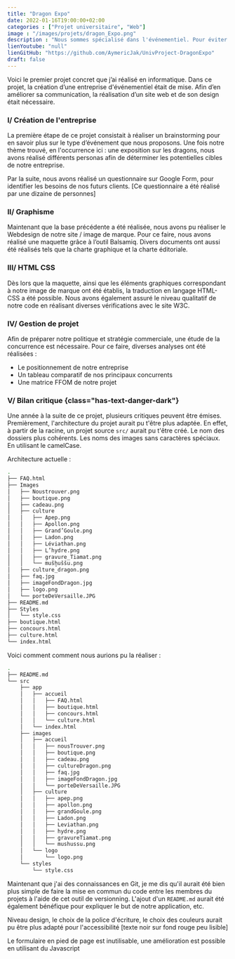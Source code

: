 ```yaml
---
title: "Dragon Expo"
date: 2022-01-16T19:00:00+02:00
categories : ["Projet universitaire", "Web"]
image : "/images/projets/dragon_Expo.png"
description : "Nous sommes spécialisé dans l'événementiel. Pour éviter d'avoir trop de concurrence, nous devons nous spécialiser dans un domaine particulier. Réalisation de fiche signalétique, personnas, site web, etc."
lienYoutube: "null"
lienGitHub: "https://github.com/AymericJak/UnivProject-DragonExpo"
draft: false
---
```


Voici le premier projet concret que j’ai réalisé en informatique. Dans ce projet, la création d’une entreprise d'événementiel était de mise. Afin d’en améliorer sa communication, la réalisation d’un site web et de son design était nécessaire. 

### I/ Création de l'entreprise

La première étape de ce projet consistait à réaliser un brainstorming pour en savoir plus sur le type d’événement que nous proposons. 
Une fois notre thème trouvé, en l'occurrence ici : une exposition sur les dragons, nous avons réalisé différents personas afin de déterminer les potentielles cibles de notre entreprise.

Par la suite, nous avons réalisé un questionnaire sur Google Form, pour identifier les besoins de nos futurs clients. [Ce questionnaire a été réalisé par une dizaine de personnes] 


### II/ Graphisme

Maintenant que la base précédente a été réalisée, nous avons pu réaliser le Webdesign de notre site / image de marque.
Pour ce faire, nous avons réalisé une maquette grâce à l’outil Balsamiq.
Divers documents ont aussi été réalisés tels que la charte graphique et la charte éditoriale.


### III/ HTML CSS

Dès lors que la maquette, ainsi que les éléments graphiques correspondant à notre image de marque ont été établis, la traduction en langage HTML-CSS a été possible. Nous avons également assuré le niveau qualitatif de notre code en réalisant diverses vérifications avec le site W3C.


### IV/ Gestion de projet

Afin de préparer notre politique et stratégie commerciale, une étude de la concurrence est nécessaire. Pour ce faire, diverses analyses ont été réalisées :
- Le positionnement de notre entreprise 
- Un tableau comparatif de nos principaux concurrents
- Une matrice FFOM de notre projet

### V/ Bilan critique {class="has-text-danger-dark"}

Une année à la suite de ce projet, plusieurs critiques peuvent être émises. Premièrement, l'architecture du projet aurait pu t'être plus adaptée. En effet, à partir de la racine, un projet source `src/` aurait pu t'être créé. Le nom des dossiers plus cohérents. Les noms des images sans caractères spéciaux. En utilisant le camelCase.

Architecture actuelle :

```bash
.
├── FAQ.html
├── Images
│   ├── Noustrouver.png
│   ├── boutique.png
│   ├── cadeau.png
│   ├── culture
│   │   ├── Apep.png
│   │   ├── Apollon.png
│   │   ├── Grand’Goule.png
│   │   ├── Ladon.png
│   │   ├── Léviathan.png
│   │   ├── L’hydre.png
│   │   ├── gravure_Tiamat.png
│   │   └── mušḫuššu.png
│   ├── culture_dragon.png
│   ├── faq.jpg
│   ├── imageFondDragon.jpg
│   ├── logo.png
│   └── porteDeVersaille.JPG
├── README.md
├── Styles
│   └── style.css
├── boutique.html
├── concours.html
├── culture.html
└── index.html
```

Voici comment comment nous aurions pu la réaliser :
```bash
.
├── README.md
└── src
    ├── app
    │   ├── accueil
    │   │   ├── FAQ.html
    │   │   ├── boutique.html
    │   │   ├── concours.html
    │   │   └── culture.html
    │   └── index.html
    ├── images
    │   ├── accueil
    │   │   ├── nousTrouver.png
    │   │   ├── boutique.png
    │   │   ├── cadeau.png
    │   │   ├── cultureDragon.png
    │   │   ├── faq.jpg
    │   │   ├── imageFondDragon.jpg
    │   │   └── porteDeVersaille.JPG
    │   ├── culture
    │   │   ├── apep.png
    │   │   ├── apollon.png
    │   │   ├── grandGoule.png
    │   │   ├── Ladon.png
    │   │   ├── Leviathan.png
    │   │   ├── hydre.png
    │   │   ├── gravureTiamat.png
    │   │   └── mushussu.png
    │   └── logo
    │       └── logo.png
    └── styles
        └── style.css
```

Maintenant que j'ai des connaissances en Git, je me dis qu'il aurait été bien plus simple de faire la mise en commun du code entre les membres du projets à l'aide de cet outil de versionning.
L'ajout d'un `README.md` aurait été également bénéfique pour expliquer le but de notre application, etc.


Niveau design, le choix de la police d'écriture, le choix des couleurs aurait pu être plus adapté pour l'accessibilité [texte noir sur fond rouge peu lisible]

Le formulaire en pied de page est inutilisable, une amélioration est possible en utilisant du Javascript